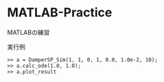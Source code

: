 # MATLAB-Practice

MATLABの練習

実行例

```
>> a = DamperSP_Sim(1, 1, 0, 1, 0.0, 1.0e-2, 10);
>> a.calc_ode(1.0, 1.0);
>> a.plot_result
```